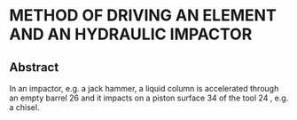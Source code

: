 # METHOD OF DRIVING AN ELEMENT AND AN HYDRAULIC IMPACTOR

## Abstract
In an impactor, e.g. a jack hammer, a liquid column is accelerated through an empty barrel 26 and it impacts on a piston surface 34 of the tool 24 , e.g. a chisel.